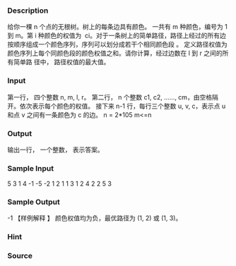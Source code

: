 
### Description
给你一棵 n 个点的无根树。树上的每条边具有颜色。 一共有 m 种颜色，编号为 1 到 m。第 i 种颜色的权值为 
ci。对于一条树上的简单路径，路径上经过的所有边按顺序组成一个颜色序列，序列可以划分成若干个相同颜色段
。 定义路径权值为颜色序列上每个同颜色段的颜色权值之和。请你计算，经过边数在 l 到 r 之间的所有简单路
径中， 路径权值的最大值。

### Input
第一行， 四个整数 n, m, l, r。
第二行， n 个整数 c1, c2, ……, cm，由空格隔开。依次表示每个颜色的权值。
接下来 n-1 行，每行三个整数 u, v, c，表示点 u 和点 v 之间有一条颜色为 c 的边。
n = 2*105
m<=n

### Output
输出一行， 一个整数， 表示答案。

### Sample Input
5 3 1 4
-1 -5 -2
1 2 1
1 3 1
2 4 2
2 5 3
### Sample Output
-1
【样例解释 】
颜色权值均为负，最优路径为 (1, 2) 或 (1, 3)。
### Hint

### Source
